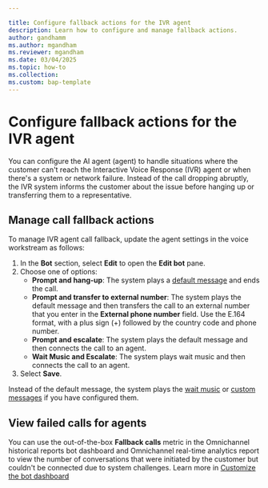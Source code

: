 ```yaml
---

title: Configure fallback actions for the IVR agent
description: Learn how to configure and manage fallback actions.
author: gandhamm
ms.author: mgandham
ms.reviewer: mgandham
ms.date: 03/04/2025
ms.topic: how-to
ms.collection:
ms.custom: bap-template
---
```


# Configure fallback actions for the IVR agent

You can configure the AI agent (agent) to handle situations where the customer can't reach the Interactive Voice Response (IVR) agent or when there's a system or network failure. Instead of the call dropping abruptly, the IVR system informs the customer about the issue before hanging up or transferring them to a representative.

## Manage call fallback actions

To manage IVR agent call fallback, update the agent settings in the voice workstream as follows:

1. In the **Bot** section, select **Edit** to open the **Edit bot** pane. 
1. Choose one of options:
    - **Prompt and hang-up**: The system plays a [default message](/dynamics365/customer-service/administer/configure-automated-message#preconfigured-automated-message-triggers) and ends the call.
    - **Prompt and transfer to external number**: The system plays the default message and then transfers the call to an external number that you enter in the **External phone number** field. Use the E.164 format, with a plus sign (+) followed by the country code and phone number.
    - **Prompt and escalate**: The system plays the default message and then connects the call to an agent.
    - **Wait Music and Escalate**: The system plays wait music and then connects the call to an agent.
1.  Select **Save**. 

Instead of the default message, the system plays the [wait music](/dynamics365/customer-service/administer/voice-channel-music#add-hold-and-wait-music-to-the-workstream?context=/dynamics365/contact-center/context/administer-context) or [custom messages](/dynamics365/customer-service/administer/configure-automated-message?context=/dynamics365/contact-center/context/administer-context) if you have configured them.


## View failed calls for agents

You can use the out-of-the-box **Fallback calls** metric in the Omnichannel historical reports bot dashboard and Omnichannel real-time analytics report to view the number of conversations that were initiated by the customer but couldn't be connected due to system challenges. Learn more in [Customize the bot dashboard](../use/customize-agent-dashboard.md)
